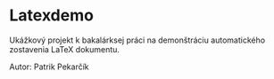 # Latexdemo

Ukážkový projekt k bakalárksej práci na demonštráciu automatického zostavenia LaTeX dokumentu.

Autor: Patrik Pekarčík